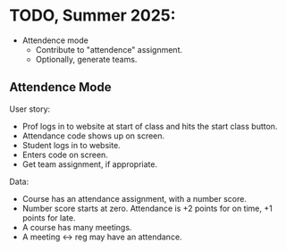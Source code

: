 
# TODO, Summer 2025:

- Attendence mode
  - Contribute to "attendence" assignment.
  - Optionally, generate teams.


## Attendence Mode

User story:

 - Prof logs in to website at start of class and hits the 
   start class button.
 - Attendance code shows up on screen.
 - Student logs in to website.
 - Enters code on screen.
 - Get team assignment, if appropriate.

Data:

 - Course has an attendance assignment, with a number score.
 - Number score starts at zero. Attendance is +2 points for on time,
   +1 points for late.
 - A course has many meetings.
 - A meeting <-> reg may have an attendance.

